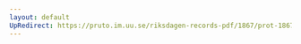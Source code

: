 ```yaml
---
layout: default
UpRedirect: https://pruto.im.uu.se/riksdagen-records-pdf/1867/prot-1867--ak--126/prot-1867--ak--126_008.pdf
---
```


